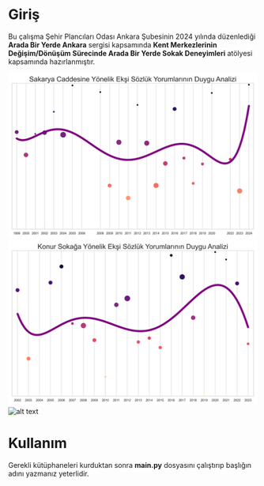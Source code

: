 # Giriş

Bu çalışma Şehir Plancıları Odası Ankara Şubesinin 2024 yılında düzenlediği **Arada Bir Yerde Ankara** sergisi kapsamında **Kent Merkezlerinin Değişim/Dönüşüm Sürecinde Arada Bir Yerde Sokak Deneyimleri** atölyesi kapsamında hazırlanmıştır.

![alt text](SampleOutputs/Sakarya-300dpi.png)
![alt text](SampleOutputs/Konur-300dpi.png)
![alt text](SampleOutputs/Yüksel-300dpi.png)

# Kullanım

Gerekli kütüphaneleri kurduktan sonra **main.py** dosyasını çalıştırıp başlığın adını yazmanız yeterlidir.